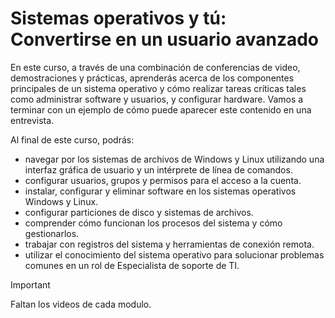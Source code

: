 # Sistemas operativos y tú: Convertirse en un usuario avanzado

En este curso, a través de una combinación de conferencias de video, demostraciones y prácticas, aprenderás acerca de los componentes principales de un sistema operativo y cómo realizar tareas críticas tales como administrar software y usuarios, y configurar hardware. Vamos a terminar con un ejemplo de cómo puede aparecer este contenido en una entrevista.

Al final de este curso, podrás:
- navegar por los sistemas de archivos de Windows y Linux utilizando una interfaz gráfica de usuario y un intérprete de línea de comandos.
- configurar usuarios, grupos y permisos para el acceso a la cuenta.
- instalar, configurar y eliminar software en los sistemas operativos Windows y Linux.
- configurar particiones de disco y sistemas de archivos.
- comprender cómo funcionan los procesos del sistema y cómo gestionarlos.
- trabajar con registros del sistema y herramientas de conexión remota.
- utilizar el conocimiento del sistema operativo para solucionar problemas comunes en un rol de Especialista de soporte de TI.

> [!IMPORTANT]  
> Faltan los videos de cada modulo.